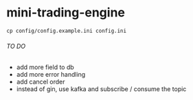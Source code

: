 # mini-trading-engine

```
cp config/config.example.ini config.ini
```

###### TO DO
- add more field to db
- add more error handling
- add cancel order
- instead of gin, use kafka and subscribe / consume the topic
